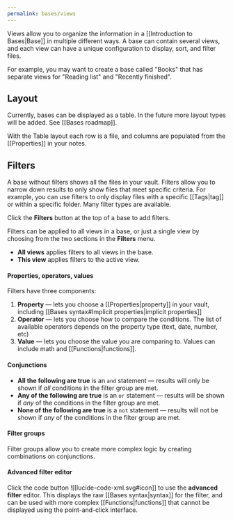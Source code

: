 ```yaml
---
permalink: bases/views
---
```

Views allow you to organize the information in a [[Introduction to Bases|Base]] in multiple different ways. A base can contain several views, and each view can have a unique configuration to display, sort, and filter files.

For example, you may want to create a base called "Books" that has separate views for "Reading list" and "Recently finished".

## Layout

Currently, bases can be displayed as a table. In the future more layout types will be added. See [[Bases roadmap]].

With the Table layout each row is a file, and columns are populated from the [[Properties]] in your notes.

## Filters

A base without filters shows all the files in your vault. Filters allow you to narrow down results to only show files that meet specific criteria. For example, you can use filters to only display files with a specific [[Tags|tag]] or within a specific folder. Many filter types are available.

Click the **Filters** button at the top of a base to add filters.

Filters can be applied to all views in a base, or just a single view by choosing from the two sections in the **Filters** menu.

- **All views** applies filters to all views in the base.
- **This view** applies filters to the active view.

#### Properties, operators, values

Filters have three components:

1. **Property** — lets you choose a [[Properties|property]] in your vault, including [[Bases syntax#Implicit properties|implicit properties]]
2. **Operator** — lets you choose how to compare the conditions. The list of available operators depends on the property type (text, date, number, etc) 
3. **Value** — lets you choose the value you are comparing to. Values can include math and [[Functions|functions]].

#### Conjunctions

- **All the following are true** is an `and` statement — results will only be shown if *all* conditions in the filter group are met.
- **Any of the following are true** is an `or` statement — results will be shown if *any* of the conditions in the filter group are met.
- **None of the following are true** is a `not` statement — results will not be shown if *any* of the conditions in the filter group are met.

#### Filter groups

Filter groups allow you to create more complex logic by creating combinations on conjunctions.

#### Advanced filter editor

Click the code button ![[lucide-code-xml.svg#icon]] to use the **advanced filter** editor. This displays the raw [[Bases syntax|syntax]] for the filter, and can be used with more complex [[Functions|functions]] that cannot be displayed using the point-and-click interface.
